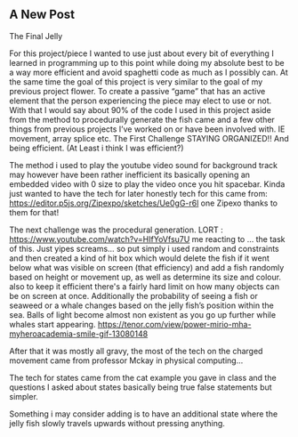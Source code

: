 ## A New Post
The Final Jelly

For this project/piece I wanted to use just about every bit of everything I learned in programming up to this point while doing my absolute best to be a way more efficient and avoid spaghetti code as much as I possibly can. At the same time the goal of this project is very similar to the goal of my previous project flower. To create a passive “game” that has an active element that the person experiencing the piece may elect to use or not. 
With that I would say about 90% of the code I used in this project aside from the method to procedurally generate the fish came and a few other things from previous projects I’ve worked on or have been involved with. IE movement, array splice etc. The First Challenge STAYING ORGANIZED!! And being efficient. (At Least i think I was efficient?)



The method i used to play the youtube video sound for background track may however have been rather inefficient its basically opening an embedded video with 0 size to play the video once you hit spacebar. Kinda just wanted to have the tech for later honestly tech for this came from: https://editor.p5js.org/Zipexpo/sketches/Ue0gG-r6l one Zipexo thanks to them for that!

The next challenge was the procedural generation. LORT : https://www.youtube.com/watch?v=HIfYoVfsu7U me reacting to … the task of this. Just yipes screams… so put simply i used random and constraints and then created a kind of hit box which would delete the fish if it went below what was visible on screen (that efficiency) and add a fish randomly based on height or movement up, as well as determine its size and colour. also to keep it efficient there's a fairly hard limit on how many objects can be on screen at once. Additionally the probability of seeing a fish or seaweed or a whale changes based on the jelly fish’s  position within the sea. Balls of light become almost non existent as you go up further while whales start appearing. 
https://tenor.com/view/power-mirio-mha-myheroacademia-smile-gif-13080148 

After that it was mostly all gravy, the most of the tech on the charged movement came from professor Mckay in physical computing...

The tech for states came from the cat example you gave in class and the questions I asked about states basically being true false statements but simpler. 

Something i may consider adding is to have an additional state where the jelly fish slowly travels upwards without pressing anything.

